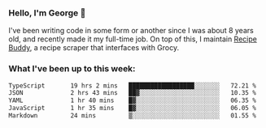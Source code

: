### Hello, I'm George 👋

I've been writing code in some form or another since I was about 8 years old, and recently made it my full-time job. On top of this, I maintain [Recipe Buddy](https://github.com/georgegebbett/recipe-buddy), a recipe scraper that interfaces with Grocy.  

<!--
**georgegebbett/georgegebbett** is a ✨ _special_ ✨ repository because its `README.md` (this file) appears on your GitHub profile.

Here are some ideas to get you started:

- 🔭 I’m currently working on ...
- 🌱 I’m currently learning ...
- 👯 I’m looking to collaborate on ...
- 🤔 I’m looking for help with ...
- 💬 Ask me about ...
- 📫 How to reach me: ...
- 😄 Pronouns: ...
- ⚡ Fun fact: ...
-->

### What I've been up to this week:
<!--START_SECTION:waka-->

```txt
TypeScript       19 hrs 2 mins   ██████████████████░░░░░░░   72.21 %
JSON             2 hrs 43 mins   ██▓░░░░░░░░░░░░░░░░░░░░░░   10.35 %
YAML             1 hr 40 mins    █▓░░░░░░░░░░░░░░░░░░░░░░░   06.35 %
JavaScript       1 hr 35 mins    █▓░░░░░░░░░░░░░░░░░░░░░░░   06.05 %
Markdown         24 mins         ▒░░░░░░░░░░░░░░░░░░░░░░░░   01.55 %
```

<!--END_SECTION:waka-->

